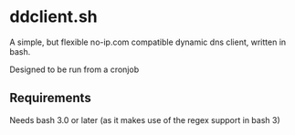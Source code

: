 ddclient.sh
===========

A simple, but flexible no-ip.com compatible dynamic dns client, written in bash.

Designed to be run from a cronjob

Requirements
------------
Needs bash 3.0 or later (as it makes use of the regex support in bash 3)
